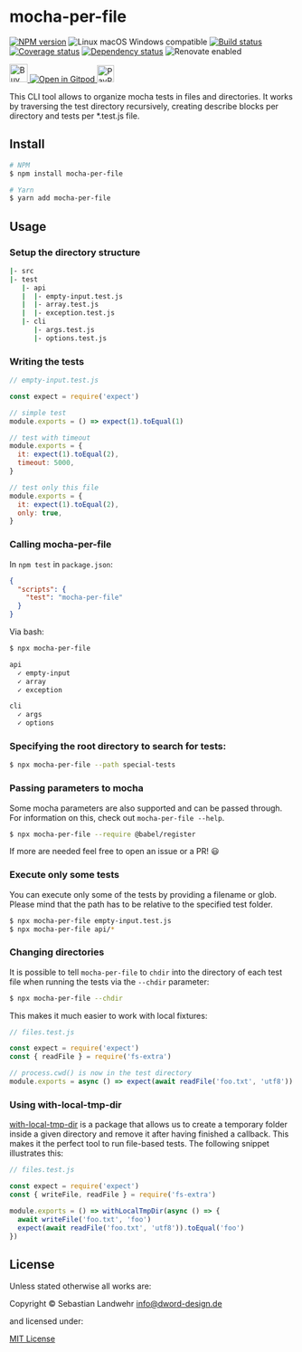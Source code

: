 <!-- TITLE/ -->
# mocha-per-file
<!-- /TITLE -->

<!-- BADGES/ -->
[![NPM version](https://img.shields.io/npm/v/mocha-per-file.svg)](https://npmjs.org/package/mocha-per-file)
![Linux macOS Windows compatible](https://img.shields.io/badge/os-linux%20%7C%C2%A0macos%20%7C%C2%A0windows-blue)
[![Build status](https://img.shields.io/github/workflow/status/dword-design/mocha-per-file/build)](https://github.com/dword-design/mocha-per-file/actions)
[![Coverage status](https://img.shields.io/coveralls/dword-design/mocha-per-file)](https://coveralls.io/github/dword-design/mocha-per-file)
[![Dependency status](https://img.shields.io/david/dword-design/mocha-per-file)](https://david-dm.org/dword-design/mocha-per-file)
![Renovate enabled](https://img.shields.io/badge/renovate-enabled-brightgreen)

<a href="https://www.buymeacoffee.com/dword">
  <img
    src="https://www.buymeacoffee.com/assets/img/guidelines/download-assets-sm-2.svg"
    alt="Buy Me a Coffee"
    height="32"
  >
</a><a href="https://gitpod.io/#https://github.com/dword-design/mocha-per-file">
  <img src="https://gitpod.io/button/open-in-gitpod.svg" alt="Open in Gitpod">
</a>
<a href="https://paypal.me/SebastianLandwehr">
  <img
    src="https://upload.wikimedia.org/wikipedia/commons/b/b5/PayPal.svg"
    alt="PayPal"
    height="30"
  >
</a>
<!-- /BADGES -->

<!-- DESCRIPTION/ -->
This CLI tool allows to organize mocha tests in files and directories. It works by traversing the test directory recursively, creating describe blocks per directory and tests per *.test.js file.
<!-- /DESCRIPTION -->

<!-- INSTALL/ -->
## Install

```bash
# NPM
$ npm install mocha-per-file

# Yarn
$ yarn add mocha-per-file
```
<!-- /INSTALL -->

## Usage

### Setup the directory structure

```bash
|- src
|- test
   |- api
   |  |- empty-input.test.js
   |  |- array.test.js
   |  |- exception.test.js
   |- cli
      |- args.test.js
      |- options.test.js
```

### Writing the tests

```js
// empty-input.test.js

const expect = require('expect')

// simple test
module.exports = () => expect(1).toEqual(1)

// test with timeout
module.exports = {
  it: expect(1).toEqual(2),
  timeout: 5000,
}

// test only this file
module.exports = {
  it: expect(1).toEqual(2),
  only: true,
}
```

### Calling mocha-per-file
In `npm test` in `package.json`:
```json
{
  "scripts": {
    "test": "mocha-per-file"
  }
}
```

Via bash:
```bash
$ npx mocha-per-file

api
  ✓ empty-input
  ✓ array
  ✓ exception

cli
  ✓ args
  ✓ options
```

### Specifying the root directory to search for tests:

```bash
$ npx mocha-per-file --path special-tests
```

### Passing parameters to mocha
Some mocha parameters are also supported and can be passed through. For information on this, check out `mocha-per-file --help`.

```bash
$ npx mocha-per-file --require @babel/register

```

If more are needed feel free to open an issue or a PR! 😃

### Execute only some tests
You can execute only some of the tests by providing a filename or glob. Please mind that the path has to be relative to the specified test folder.
```bash
$ npx mocha-per-file empty-input.test.js
$ npx mocha-per-file api/*
```

### Changing directories
It is possible to tell `mocha-per-file` to `chdir` into the directory of each test file when running the tests via the `--chdir` parameter:

```bash
$ npx mocha-per-file --chdir
```

This makes it much easier to work with local fixtures:

```js
// files.test.js

const expect = require('expect')
const { readFile } = require('fs-extra')

// process.cwd() is now in the test directory
module.exports = async () => expect(await readFile('foo.txt', 'utf8')).toEqual('foo')
```

### Using with-local-tmp-dir
[with-local-tmp-dir](https://www.npmjs.com/package/with-local-tmp-dir) is a package that allows us to create a temporary folder inside a given directory and remove it after having finished a callback. This makes it the perfect tool to run file-based tests. The following snippet illustrates this:

```js
// files.test.js

const expect = require('expect')
const { writeFile, readFile } = require('fs-extra')

module.exports = () => withLocalTmpDir(async () => {
  await writeFile('foo.txt', 'foo')
  expect(await readFile('foo.txt', 'utf8')).toEqual('foo')
})
```

<!-- LICENSE/ -->
## License

Unless stated otherwise all works are:

Copyright &copy; Sebastian Landwehr <info@dword-design.de>

and licensed under:

[MIT License](https://opensource.org/licenses/MIT)
<!-- /LICENSE -->
